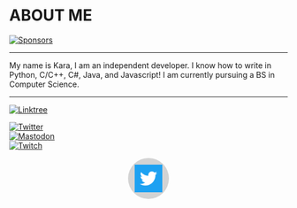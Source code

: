 # ABOUT ME

[![Sponsors](https://img.shields.io/github/sponsors/JushPush?style=for-the-badge)](https://github.com/sponsors/JushPush)

---

My name is Kara, I am an independent developer. I know how to write in Python, C/C++, C#, Java, and Javascript! I am currently pursuing a BS in Computer Science.

---

[![Linktree](https://img.shields.io/badge/linktree-1de9b6?style=for-the-badge&logo=linktree&logoColor=white)](https://linktr.ee/jushpush)

[![Twitter](https://img.shields.io/twitter/follow/JushPush?color=lightblue&logo=twitter&style=flat-square)](https://www.twitter.com/JushPush) </br>
[![Mastodon](https://img.shields.io/mastodon/follow/110277013601401573?logo=mastodon&style=flat-square)](https://mastodon.social/@einkara) </br>
[![Twitch](https://img.shields.io/twitch/status/jushpush?logo=twitch&style=flat-square)](https://twitch.tv/jushpush) 

<div align="center">
  <style>
    #icon {
      width: 50px;
      height: 50px;
      border-radius: 50%;
      padding: 12px;
      background-color: lightgrey;
      display:flex;
    }
    #icon img {
      width: 50px;
      height: auto;
      display: block;
      margin:auto;
    }
  </style>
  <div id="icon">
    <img src="logos/twitter.svg" width="50" height="50" alt="twitter"/>
  </div>
</div>

